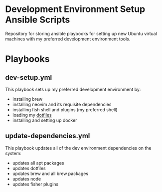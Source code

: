 # Development Environment Setup Ansible Scripts

Repository for storing ansible playbooks for setting up new Ubuntu virtual machines with my preferred development environment tools.

# Playbooks

## dev-setup.yml

This playbook sets up my preferred development environment by:

- installing brew
- installing neovim and its requisite dependencies
- installing fish shell and plugins (my preferred shell)
- loading my [dotfiles](https://github.com/campbell-rehu/dotfiles)
- installing and setting up docker

## update-dependencies.yml

This playbook updates all of the dev environment dependencies on the system:

- updates all apt packages
- updates dotfiles
- updates brew and all brew packages
- updates node
- updates fisher plugins

